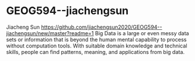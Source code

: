 # GEOG594--jiachengsun
Jiacheng Sun
https://github.com/jiachengsun2020/GEOG594--jiachengsun/new/master?readme=1
Big Data is a large or even messy data sets or information that is beyond the human mental capability to process without computation tools. With suitable domain knowledge and technical skills, people can find patterns, meaning, and applications from big data. 
